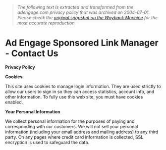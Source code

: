 > *The following text is extracted and transformed from the adengage.com privacy policy that was archived on 2004-07-01. Please check the [original snapshot on the Wayback Machine](https://web.archive.org/web/20040701111449id_/http%3A//adengage.com/privacy.cfm) for the most accurate reproduction.*

# Ad Engage Sponsored Link Manager - Contact Us

**Privacy Policy**

**Cookies**

This site uses cookies to manage login information. They are used strictly to allow our users to sign in so they can access statistics, account info, and other information. To fully use this web site, you must have cookies enabled. 

**Your Personal Information**

We collect personal information for the purposes of paying and corresponding with our customers. We will not sell your personal information (including your email address and mailing address) to any third party. On any pages where credit card information is collected, SSL encryption is used to safeguard the data.   

